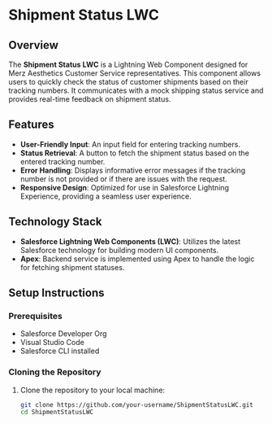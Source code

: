 # Shipment Status LWC

## Overview

The **Shipment Status LWC** is a Lightning Web Component designed for Merz Aesthetics Customer Service representatives. This component allows users to quickly check the status of customer shipments based on their tracking numbers. It communicates with a mock shipping status service and provides real-time feedback on shipment status.

## Features

- **User-Friendly Input**: An input field for entering tracking numbers.
- **Status Retrieval**: A button to fetch the shipment status based on the entered tracking number.
- **Error Handling**: Displays informative error messages if the tracking number is not provided or if there are issues with the request.
- **Responsive Design**: Optimized for use in Salesforce Lightning Experience, providing a seamless user experience.

## Technology Stack

- **Salesforce Lightning Web Components (LWC)**: Utilizes the latest Salesforce technology for building modern UI components.
- **Apex**: Backend service is implemented using Apex to handle the logic for fetching shipment statuses.

## Setup Instructions

### Prerequisites

- Salesforce Developer Org
- Visual Studio Code
- Salesforce CLI installed

### Cloning the Repository

1. Clone the repository to your local machine:
   ```bash
   git clone https://github.com/your-username/ShipmentStatusLWC.git
   cd ShipmentStatusLWC
